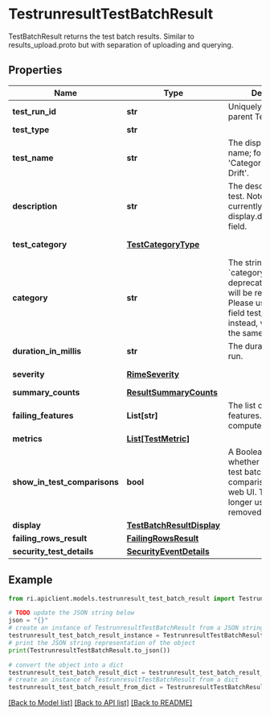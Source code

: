 # TestrunresultTestBatchResult

TestBatchResult returns the test batch results. Similar to results_upload.proto but with separation of uploading and querying.

## Properties

Name | Type | Description | Notes
------------ | ------------- | ------------- | -------------
**test_run_id** | **str** | Uniquely specifies a parent Test Run. | [optional] 
**test_type** | **str** |  | [optional] 
**test_name** | **str** | The display-friendly name; for example: &#39;Categorical Feature Drift&#39;. | [optional] 
**description** | **str** | The description of the test. Note: this is currently identical to the display.description_html field. | [optional] 
**test_category** | [**TestCategoryType**](TestCategoryType.md) |  | [optional] [default to TestCategoryType.UNSPECIFIED]
**category** | **str** | The string field &#x60;category&#x60; is deprecated in v2.1 and will be removed in v2.3. Please use the enum field test_category instead, which provides the same info. | [optional] 
**duration_in_millis** | **str** | The duration of the test run. | [optional] 
**severity** | [**RimeSeverity**](RimeSeverity.md) |  | [optional] [default to RimeSeverity.UNSPECIFIED]
**summary_counts** | [**ResultSummaryCounts**](ResultSummaryCounts.md) |  | [optional] 
**failing_features** | **List[str]** | The list of failing features.  The metrics computed in the test. | [optional] 
**metrics** | [**List[TestMetric]**](TestMetric.md) |  | [optional] 
**show_in_test_comparisons** | **bool** | A Boolean that specifies whether to include the test batch in the test comparison page in the web UI. This field is no longer used, and will be removed in 2.3. | [optional] 
**display** | [**TestBatchResultDisplay**](TestBatchResultDisplay.md) |  | [optional] 
**failing_rows_result** | [**FailingRowsResult**](FailingRowsResult.md) |  | [optional] 
**security_test_details** | [**SecurityEventDetails**](SecurityEventDetails.md) |  | [optional] 

## Example

```python
from ri.apiclient.models.testrunresult_test_batch_result import TestrunresultTestBatchResult

# TODO update the JSON string below
json = "{}"
# create an instance of TestrunresultTestBatchResult from a JSON string
testrunresult_test_batch_result_instance = TestrunresultTestBatchResult.from_json(json)
# print the JSON string representation of the object
print(TestrunresultTestBatchResult.to_json())

# convert the object into a dict
testrunresult_test_batch_result_dict = testrunresult_test_batch_result_instance.to_dict()
# create an instance of TestrunresultTestBatchResult from a dict
testrunresult_test_batch_result_from_dict = TestrunresultTestBatchResult.from_dict(testrunresult_test_batch_result_dict)
```
[[Back to Model list]](../README.md#documentation-for-models) [[Back to API list]](../README.md#documentation-for-api-endpoints) [[Back to README]](../README.md)

